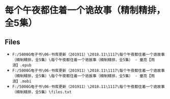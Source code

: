 # 每个午夜都住着一个诡故事（精制精排，全5集）

## Files

- `F:/5000G电子书\06-书库更新（201911）\2018.11\1117\每个午夜都住着一个诡故事（精制精排，全5集）\每个午夜都住着一个诡故事（精制精排，全5集） - 童亮【雨浪】.epub`
- `F:/5000G电子书\06-书库更新（201911）\2018.11\1117\每个午夜都住着一个诡故事（精制精排，全5集）\每个午夜都住着一个诡故事（精制精排，全5集） - 童亮【雨浪】.mobi`
- `F:/5000G电子书\06-书库更新（201911）\2018.11\1117\每个午夜都住着一个诡故事（精制精排，全5集）\files.txt`
